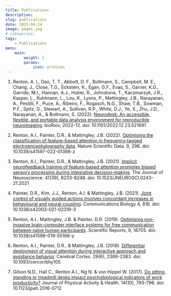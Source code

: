```yaml
---
title: Publications
description:
slug: publications
date: 2023-04-24
image: pages.jpg
# categories:
tags:
    - Publications
menu:
    main:
        weight: 2
        params: 
            icon: archives
---
```


1.	Renton, A. I., Dao, T. T., Abbott, D. F., Bollmann, S., Campbell, M. E., Chang, J., Close, T.G., Eckstein, K., Egan, G.F., Evas, S., Garner, K.G., Garrido, M.I., Hannan, A.J., Huber, R., Johnstone, T., Kaczmarzyk, J.R., Kasper, L., Kuhlmann, L., Lou, K., Lyons, P., Mattingley, J.B., Narayanan, A., Pestilli, F., Puce, A., Ribeiro, F., Rogasch, N.G., Shaw, T.B., Sowman, P.F., Spitz, G., Stewart, A., Sullivan, R.P., White, D.J., Ye, X., Zhu, J.D., Narayanan, A., & Bollmann, S. (2022). [Neurodesk: An accessible, flexible, and portable data analysis environment for reproducible neuroimaging](https://doi.org/10.1101/2022.12.23.521691). bioRxiv, 2022-12. doi: 10.1101/2022.12.23.521691

2.	Renton, A.I., Painter, D.R., & Mattingley, J.B. (2022). [Optimising the classification of feature-based attention in frequency-tagged electroencephalography data](https://doi.org/10.1038/s41597-022-01398-z). Nature Scientific Data. 9, 296. doi: 10.1038/s41597-022-01398-z

3.	Renton, A.I., Painter, D.R., & Mattingley, J.B. (2021). [Implicit neurofeedback training of feature-based attention promotes biased sensory processing during integrative decision-making](https://doi.org/10.1523/JNEUROSCI.0243-21.2021). The Journal of Neuroscience. 41(39), 8233-8248. doi: 10.1523/JNEUROSCI.0243-21.2021

4.	Painter, D.R., Kim, J.J., Renton, A.I. & Mattingley, J.B.  (2021). [Joint control of visually guided actions involves concordant increases in behavioural and neural coupling](https://doi.org/10.1038/s42003-021-02319-3). Communications Biology 4, 816. doi: 10.1038/s42003-021-02319-3

5.	Renton, A.I., Mattingley, J.B. & Painter, D.R. (2019). [Optimising non-invasive brain-computer interface systems for free communication between naïve human participants](https://doi.org/10.1038/s41598-018-21717-y). Scientific Reports, 9, 18705. doi: 10.1038/s41598-019-55166-y

6.	Renton, A.I., Painter, D.R., & Mattingley, J.B. (2018). [Differential deployment of visual attention during interactive approach and avoidance behavior](https://doi.org/10.1093/cercor/bhy105). Cerebral Cortex. 29(6), 2366-2383. doi: 10.1093/cercor/bhy105

7.	Gilson N.D., Hall C., Renton A.I., Ng N. & von Hippel W. (2017). [Do sitting, standing or treadmill desks impact psychobiological indicators of work productivity?](https://doi.org/10.1123/jpah.2016-0712) Journal of Physical Activity & Health. 14(10), 793-796. doi: 10.1123/jpah.2016-0712 

